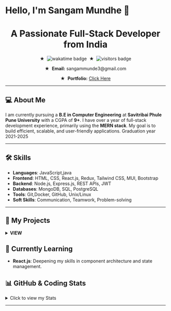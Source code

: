  # Hello, I'm Sangam Mundhe 👋 
<h1 align="center">A Passionate Full-Stack Developer from India</h1> 

<div align="center">  
  <p>★ &nbsp;<img src="https://wakatime.com/badge/user/018e92de-fd36-49db-920c-68aa5cee604c.svg" alt="wakatime badge"/> &nbsp;★ &nbsp;<img src="https://visitor-badge.laobi.icu/badge?page_id=Sangam5756.sangammundhe" alt="visitors badge"/></p>
  <p>★ &nbsp;<strong>Email:</strong> sangammunde3@gmail.com</p>
  <p>★ &nbsp;<strong>Portfolio:</strong> <a href="https://sangammundhe5756.onrender.com/" target="_blank">Click Here</a></p>

</div>

---
 
## 💻 About Me

  I am currently pursuing a **B.E in Computer Engineering** at **Savitribai Phule Pune University** with a CGPA of **9+**.  I have over a year of full-stack development experience, primarily using the **MERN stack**. My goal is to build efficient, scalable, and user-friendly applications. Graduation year 2021-2025

---

## 🛠️ Skills

- **Languages**: JavaScript,java
- **Frontend**: HTML, CSS, React.js, Redux, Tailwind CSS, MUI, Bootstrap
- **Backend**: Node.js, Express.js, REST APIs, JWT
- **Databases**: MongoDB, SQL, PostgreSQL
- **Tools**: Git,Docker, GitHub, Unix/Linux
- **Soft Skills**: Communication, Teamwork, Problem-solving
  

---

## 🚀 My Projects
<details>
   <summary><b> VIEW</b> </summary>

  <br>
 <details>
  <summary><b> DevTinder</b>(Aug 2024 - Sep 2024) | <a href="https://github.com/Sangam5756/NamasteNodeJs/blob/master/backend" target="_blank">Link</a></summary>
  <br>
  - Social-media application for developers, built with the MERN stack. Implemented user authentication,profile management, and secure profile browsing.
  - Enabled CRUD for accounts, requests, and real-time updates for connection requests.
  - Optimized RESTful APIs for scalability and high performance.
</details>

<details>
   <summary><b>DevBlog</b>(Jul 2024 - Aug 2024) | <a href="https://medium-blog-eight-lac.vercel.app/signin" target="_blank"> Link</a></summary>
  <br>
   - Built a secure blog platform using the **MERN** stack (MongoDB, Express.js, React, Node.js) with **JWT** authentication and full **CRUD** operations.
  - Integrated **Prisma ORM** for efficient database management and query optimization, enhancing performance and scalability.
  - Implemented **middleware** for route protection, ensuring secure access control for authenticated users.
  - Utilized **Cloudflare Workers** for backend development and deployment, leveraging their serverless environment to handle up to 100,000 requests per month, improving scalability and reducing server load.
</details>



<details> 
  <summary><b> VidVault</b>(Jun 2024 - Jul 2024) | <a href="https://estore-sangam5756.onrender.com" target="_blank">Link</a></summary>
  <br>
  VidVault is a full-stack video-sharing platform developed using **React** and **Redux**.
  - Enhanced **user engagement** by 30% and reduced **page load time** by 25% with optimized component architecture.
  - Built **real-time updates** for video interactions using **WebSocket** technology, reducing latency by 35%.
  - Implemented a **debounced search feature**, reducing unnecessary API calls by 40% and improving search efficiency.
</details>

<details>
  <summary><b>Pawdoption</b> (Jul 2024 - Aug 2024) | <a href="https://petfriend5756.onrender.com" target="_blank">Link</a></summary>
  <br>
  Pawdoption is a full-stack pet adoption platform using the **MERN stack**, enabling users to browse, adopt, and manage pets.
  - Developed **secure user authentication** and **session management** to provide personalized and secure experiences.
  - Integrated **RESTful APIs** to enable seamless interaction between frontend and backend.
  - Built an efficient dashboard for users to manage their pet adoption status.
</details>

<details>
  <summary><b>ShopVerse</b> (Jun 2024 - Jul 2024) | <a href="https://estore-sangam5756.onrender.com" target="_blank">Link</a></summary>
  <br>
  ShopVerse is an eCommerce platform built with the **MERN stack** for users to shop products and complete secure transactions.
  - Integrated **payment gateways** to allow seamless payment processing.
  - Designed a **responsive UI** with **React** and **Tailwind CSS**, improving accessibility across devices.
  - Built a dynamic **cart management system** with **MongoDB** for quick access to user data.
</details>

<details>
  <summary><b>MovieMind</b> (May 2024 - Jun 2024) | <a href="https://github.com/Sangam5756/mern-github-app" target="_blank">Link</a></summary>
  <br>
  MovieMind is an AI-powered movie recommendation app that utilizes the **Cohere GPT API** for providing intelligent movie suggestions based on user input.
  - Integrated the **TMDB API** for fetching detailed movie information.
  - Deployed on **Firebase** for fast and scalable access, enhancing app performance.
  - Developed using **React**, **Redux**, and **Tailwind CSS** to ensure a modern, responsive design.
</details>


</details>


## 🎯 Currently Learning
- **React.js**: Deepening my skills in component architecture and state management.



## 📊 GitHub & Coding Stats

<details>
  <summary>Click to view my Stats</summary>
  <br>
  <div align="center">
    <img width="400" src="https://streak-stats.demolab.com?user=Sangam5756&theme=dark&date_format=j%20M%5B%20Y%5D" alt="GitHub Streak Stats" />
    <br><br>
    <img width="400" src="https://leetcode.card.workers.dev/sangammunde3?theme=dark&font=baloo&extension=null&theme=dark" alt="LeetCode Stats" />
    <br><br>
    <img width="800" height="600" src="https://wakatime.com/share/@sangammundhe/e8516248-30ab-4b62-8302-7724b68e5f9e.svg" alt="WakaTime Coding Activity" />
  </div>
</details>

---


